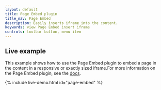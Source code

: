 ```yaml
---
layout: default
title: Page Embed plugin
title_nav: Page Embed
description: Easily inserts iframe into the content.
keywords: view Page Embed insert iframe
controls: toolbar button, menu item
---
```



## Live example


This example shows how to use the Page Embed plugin to embed a page in the content in a responsive or exactly sized iframe.For more information on the Page Embed plugin, see the [docs]({{site.baseurl}}/plugins/pageembed/).

{% include live-demo.html id="page-embed" %}